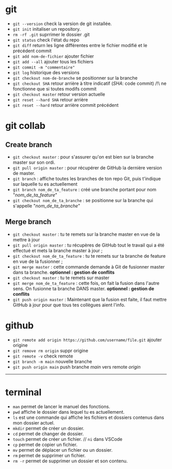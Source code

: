 # git
+ `git --version` check la version de git installée.
+ `git init` initaliser un repository.
+ `rm -rf .git` suprrimer le dossier .git
+ `git status` check l'état du repo
+ `git diff` return les ligne différentes entre le fichier modifié et le précédent commit
+ `git add nom-de-fichier` ajouter fichier
+ `git add --all` ajouter tous les fichiers
+ `git commit -m "commentaire"`
+ `git log` historique des versions
+ `git checkout nom-de-branche` se positionner sur la branche
+ `git checkout SHA` retour arrière à titre indicatif (*SHA*: code commit) /!\ ne fonctionne que si toutes modifs commit
+ `git checkout master` retour version actuelle
+ `git reset --hard SHA` retour arrière 
+ `git reset --hard` retour arrière commit précédent

# git collab

## Create branch
+ `git checkout master` : pour s'assurer qu'on est bien sur la branche master sur son ordi.
+ `git pull origin master` : pour récupérer de GitHub la dernière version de master.
+ `git branch` : affiche toutes les branches de ton repo Git, puis t'indique sur laquelle tu es actuellement
+ `git branch nom_de_ta_feature` : créé une branche portant pour nom "*nom_de_ta_feature*"
+ `git checkout nom_de_ta_branche` : se positionne sur la branche qui s'appelle "*nom_de_ta_branche*"

## Merge branch
+ `git checkout master` : tu te remets sur la branche master en vue de la mettre à jour
+ `git pull origin master` : tu récupères de GitHub tout le travail qui a été effectué et mets la branche master à jour ;
+ `git checkout nom_de_ta_feature` : tu te remets sur ta branche de feature en vue de la fusionner ;
+ `git merge master` : cette commande demande à Git de fusionner master dans ta branche. **optionnel : gestion de conflits** 
+ `git checkout master` : tu te remets sur master
+ `git merge nom_de_ta_feature` : cette fois, on fait la fusion dans l'autre sens. On fusionne ta branche DANS master. **optionnel : gestion de conflits**
+ `git push origin master` : Maintenant que la fusion est faite, il faut mettre GitHub à jour pour que tous tes collègues aient l'info.

# github
+ `git remote add origin https://github.com/username/file.git` ajouter origine
+ `git remove rm origin` suppr origine
+ `git remote -v` check remote
+ `git branch -m main` nouvelle branche
+ `git push origin main` push branche *main* vers remote *origin*
______________
# terminal
+ `man` permet de lancer le manuel des fonctions.
+ `pwd` affiche le dossier dans lequel tu es actuellement.
+ `ls` est une commande qui affiche les fichiers et dossiers contenus dans mon dossier actuel.
+ `mkdir` permet de créer un dossier.
+ `cd` permet de changer de dossier.
+ `touch` permet de créer un fichier. // `ni` dans VSCode
+ `cp` permet de copier un fichier.
+ `mv` permet de déplacer un fichier ou un dossier.
+ `rm` permet de supprimer un fichier.
+ `rm -r` permet de supprimer un dossier et son contenu.
